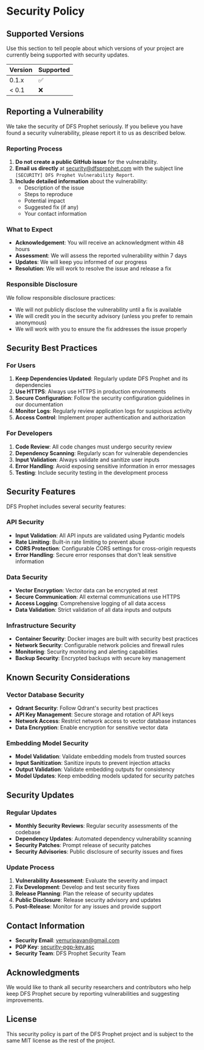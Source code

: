 # Security Policy

## Supported Versions

Use this section to tell people about which versions of your project are currently being supported with security updates.

| Version | Supported          |
| ------- | ------------------ |
| 0.1.x   | :white_check_mark: |
| < 0.1   | :x:                |

## Reporting a Vulnerability

We take the security of DFS Prophet seriously. If you believe you have found a security vulnerability, please report it to us as described below.

### Reporting Process

1. **Do not create a public GitHub issue** for the vulnerability.
2. **Email us directly** at [security@dfsprophet.com](mailto:security@dfsprophet.com) with the subject line `[SECURITY] DFS Prophet Vulnerability Report`.
3. **Include detailed information** about the vulnerability:
   - Description of the issue
   - Steps to reproduce
   - Potential impact
   - Suggested fix (if any)
   - Your contact information

### What to Expect

- **Acknowledgement**: You will receive an acknowledgment within 48 hours
- **Assessment**: We will assess the reported vulnerability within 7 days
- **Updates**: We will keep you informed of our progress
- **Resolution**: We will work to resolve the issue and release a fix

### Responsible Disclosure

We follow responsible disclosure practices:
- We will not publicly disclose the vulnerability until a fix is available
- We will credit you in the security advisory (unless you prefer to remain anonymous)
- We will work with you to ensure the fix addresses the issue properly

## Security Best Practices

### For Users

1. **Keep Dependencies Updated**: Regularly update DFS Prophet and its dependencies
2. **Use HTTPS**: Always use HTTPS in production environments
3. **Secure Configuration**: Follow the security configuration guidelines in our documentation
4. **Monitor Logs**: Regularly review application logs for suspicious activity
5. **Access Control**: Implement proper authentication and authorization

### For Developers

1. **Code Review**: All code changes must undergo security review
2. **Dependency Scanning**: Regularly scan for vulnerable dependencies
3. **Input Validation**: Always validate and sanitize user inputs
4. **Error Handling**: Avoid exposing sensitive information in error messages
5. **Testing**: Include security testing in the development process

## Security Features

DFS Prophet includes several security features:

### API Security
- **Input Validation**: All API inputs are validated using Pydantic models
- **Rate Limiting**: Built-in rate limiting to prevent abuse
- **CORS Protection**: Configurable CORS settings for cross-origin requests
- **Error Handling**: Secure error responses that don't leak sensitive information

### Data Security
- **Vector Encryption**: Vector data can be encrypted at rest
- **Secure Communication**: All external communications use HTTPS
- **Access Logging**: Comprehensive logging of all data access
- **Data Validation**: Strict validation of all data inputs and outputs

### Infrastructure Security
- **Container Security**: Docker images are built with security best practices
- **Network Security**: Configurable network policies and firewall rules
- **Monitoring**: Security monitoring and alerting capabilities
- **Backup Security**: Encrypted backups with secure key management

## Known Security Considerations

### Vector Database Security
- **Qdrant Security**: Follow Qdrant's security best practices
- **API Key Management**: Secure storage and rotation of API keys
- **Network Access**: Restrict network access to vector database instances
- **Data Encryption**: Enable encryption for sensitive vector data

### Embedding Model Security
- **Model Validation**: Validate embedding models from trusted sources
- **Input Sanitization**: Sanitize inputs to prevent injection attacks
- **Output Validation**: Validate embedding outputs for consistency
- **Model Updates**: Keep embedding models updated for security patches

## Security Updates

### Regular Updates
- **Monthly Security Reviews**: Regular security assessments of the codebase
- **Dependency Updates**: Automated dependency vulnerability scanning
- **Security Patches**: Prompt release of security patches
- **Security Advisories**: Public disclosure of security issues and fixes

### Update Process
1. **Vulnerability Assessment**: Evaluate the severity and impact
2. **Fix Development**: Develop and test security fixes
3. **Release Planning**: Plan the release of security updates
4. **Public Disclosure**: Release security advisory and updates
5. **Post-Release**: Monitor for any issues and provide support

## Contact Information

- **Security Email**: [vemuripavan@gmail.com](mailto:vemuripavan@gmail.com)
- **PGP Key**: [security-pgp-key.asc](https://github.com/iampique/dfs-prophet/security-pgp-key.asc)
- **Security Team**: DFS Prophet Security Team

## Acknowledgments

We would like to thank all security researchers and contributors who help keep DFS Prophet secure by reporting vulnerabilities and suggesting improvements.

## License

This security policy is part of the DFS Prophet project and is subject to the same MIT license as the rest of the project.
